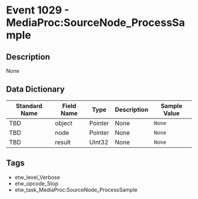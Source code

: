 # Event 1029 - MediaProc:SourceNode_ProcessSample

## Description
None

## Data Dictionary
|Standard Name|Field Name|Type|Description|Sample Value|
|---|---|---|---|---|
|TBD|object|Pointer|None|`None`|
|TBD|node|Pointer|None|`None`|
|TBD|result|UInt32|None|`None`|

## Tags
* etw_level_Verbose
* etw_opcode_Stop
* etw_task_MediaProc:SourceNode_ProcessSample